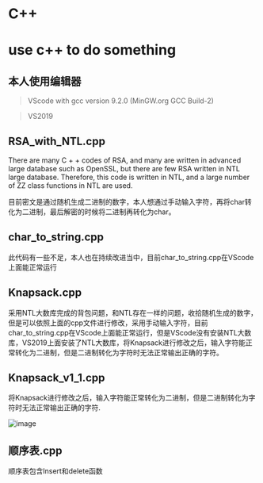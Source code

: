 # C++
# use c++ to do something
## 本人使用编辑器
> VScode with gcc version 9.2.0 (MinGW.org GCC Build-2)

> VS2019
## RSA_with_NTL.cpp
There are many C + + codes of RSA, and many are written in advanced large database such as OpenSSL, but there are few RSA written in NTL large database. 
Therefore, this code is written in NTL, and a large number of ZZ class functions in NTL are used.

目前密文是通过随机生成二进制的数字，本人想通过手动输入字符，再将char转化为二进制，最后解密的时候将二进制再转化为char。
## char_to_string.cpp
此代码有一些不足，本人也在持续改进当中，目前char_to_string.cpp在VScode上面能正常运行
## Knapsack.cpp
采用NTL大数库完成的背包问题，和NTL存在一样的问题，收拾随机生成的数字，但是可以依照上面的cpp文件进行修改，采用手动输入字符，目前char_to_string.cpp在VScode上面能正常运行，但是VScode没有安装NTL大数库，VS2019上面安装了NTL大数库，将Knapsack进行修改之后，输入字符能正常转化为二进制，但是二进制转化为字符时无法正常输出正确的字符。
## Knapsack_v1_1.cpp
将Knapsack进行修改之后，输入字符能正常转化为二进制，但是二进制转化为字符时无法正常输出正确的字符.

![image](https://user-images.githubusercontent.com/94292494/143599661-d5731cb9-c32c-422e-acb3-71dd8e6ed7da.png)
## 顺序表.cpp
顺序表包含Insert和delete函数
